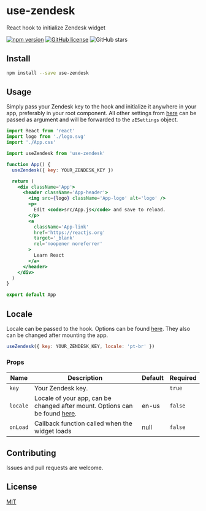 # use-zendesk

React hook to initialize Zendesk widget

[![npm version](https://badge.fury.io/js/use-zendesk.svg)](https://www.npmjs.com/package/use-zendesk)
[![GitHub license](https://img.shields.io/github/license/rfoel/use-zendesk.svg)](https://github.com/rfoel/use-zendesk/blob/master/LICENSE) ![GitHub stars](https://img.shields.io/github/stars/rfoel/use-zendesk?style=social)

## Install

```bash
npm install --save use-zendesk
```

## Usage

Simply pass your Zendesk key to the hook and initialize it anywhere in your app, preferably in your root component. All other settings from [here](https://developer.zendesk.com/embeddables/docs/widget/chat) can be passed as argument and will be forwarded to the `zESettings` object.

```jsx
import React from 'react'
import logo from './logo.svg'
import './App.css'

import useZendesk from 'use-zendesk'

function App() {
  useZendesk({ key: YOUR_ZENDESK_KEY })

  return (
    <div className='App'>
      <header className='App-header'>
        <img src={logo} className='App-logo' alt='logo' />
        <p>
          Edit <code>src/App.js</code> and save to reload.
        </p>
        <a
          className='App-link'
          href='https://reactjs.org'
          target='_blank'
          rel='noopener noreferrer'
        >
          Learn React
        </a>
      </header>
    </div>
  )
}

export default App
```

## Locale

Locale can be passed to the hook. Options can be found [here](https://support.zendesk.com/hc/en-us/articles/203761906-Language-codes-for-Zendesk-supported-languages). They also can be changed after mounting the app.

```jsx
useZendesk({ key: YOUR_ZENDESK_KEY, locale: 'pt-br' })
```

### Props

| Name     | Description                                                                                                                                                                          | Default | Required |
| -------- | ------------------------------------------------------------------------------------------------------------------------------------------------------------------------------------ | ------- | -------- |
| `key`    | Your Zendesk key.                                                                                                                                                                    |         | `true`   |
| `locale` | Locale of your app, can be changed after mount. Options can be found [here](https://support.zendesk.com/hc/en-us/articles/203761906-Language-codes-for-Zendesk-supported-languages). | en-us   | `false`  |
| `onLoad` | Callback function called when the widget loads                                                                                                                                       | null    | `false`  |

## Contributing

Issues and pull requests are welcome.

## License

[MIT](https://github.com/rfoell/install-latest/blob/master/LICENSE)

